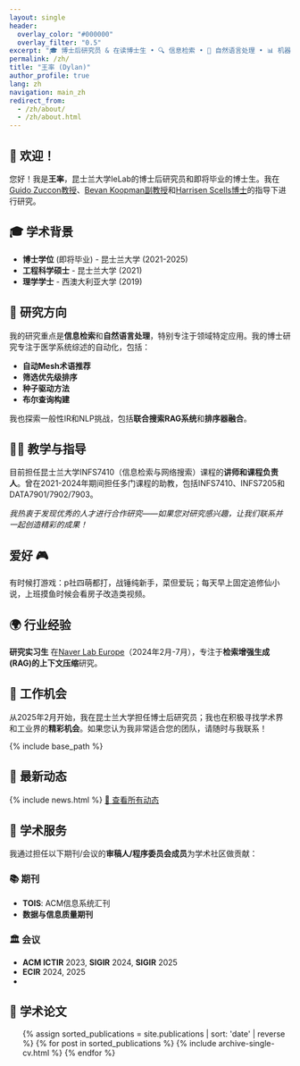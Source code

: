 ```yaml
---
layout: single
header:
  overlay_color: "#000000"
  overlay_filter: "0.5"
excerpt: "🎓 博士后研究员 & 在读博士生 • 🔍 信息检索 • 🤖 自然语言处理 • 📊 机器学习"
permalink: /zh/
title: "王率 (Dylan)"
author_profile: true
lang: zh
navigation: main_zh
redirect_from: 
  - /zh/about/
  - /zh/about.html
---
```


## 👋 欢迎！

您好！我是**王率**，昆士兰大学IeLab的博士后研究员和即将毕业的博士生。我在[Guido Zuccon教授](https://researchers.uq.edu.au/researcher/22857)、[Bevan Koopman副教授](https://bevankoopman.github.io/)和[Harrisen Scells博士](https://scells.me/)的指导下进行研究。

## 🎓 学术背景

- **博士学位** (即将毕业) - 昆士兰大学 (2021-2025)
- **工程科学硕士** - 昆士兰大学 (2021)
- **理学学士** - 西澳大利亚大学 (2019)

## 🔬 研究方向

我的研究重点是**信息检索**和**自然语言处理**，特别专注于领域特定应用。我的博士研究专注于医学系统综述的自动化，包括：

- **自动Mesh术语推荐**
- **筛选优先级排序** 
- **种子驱动方法**
- **布尔查询构建**

我也探索一般性IR和NLP挑战，包括**联合搜索RAG系统**和**排序器融合**。

## 👨‍🏫 教学与指导

目前担任昆士兰大学INFS7410（信息检索与网络搜索）课程的**讲师和课程负责人**。曾在2021-2024年期间担任多门课程的助教，包括INFS7410、INFS7205和DATA7901/7902/7903。

*我热衷于发现优秀的人才进行合作研究——如果您对研究感兴趣，让我们联系并一起创造精彩的成果！*

##  爱好 🎮

有时候打游戏：p社四萌都打，战锤纯新手，菜但爱玩；每天早上固定追修仙小说，上班摸鱼时候会看房子改造类视频。

## 🌍 行业经验

**研究实习生** 在[Naver Lab Europe](https://europe.naverlabs.com/)（2024年2月-7月），专注于**检索增强生成(RAG)的上下文压缩**研究。

## 💼 工作机会

从2025年2月开始，我在昆士兰大学担任博士后研究员；我也在积极寻找学术界和工业界的**精彩机会**。如果您认为我非常适合您的团队，请随时与我联系！

{% include base_path %}

## 📰 最新动态
<div class="news-section">
{% include news.html %}
<a href="/zh/news/" class="btn btn--primary btn--large">📖 查看所有动态</a>
</div>

## 🤝 学术服务

我通过担任以下期刊/会议的**审稿人/程序委员会成员**为学术社区做贡献：

### 📚 期刊
- **TOIS**: ACM信息系统汇刊
- **数据与信息质量期刊**

### 🏛️ 会议  
- **ACM ICTIR** 2023, **SIGIR** 2024, **SIGIR** 2025
- **ECIR** 2024, 2025
- 

## 📝 学术论文

<ul>
{% assign sorted_publications = site.publications | sort: 'date' | reverse %}
{% for post in sorted_publications %}
  {% include archive-single-cv.html %}
{% endfor %}
</ul>